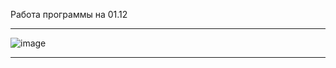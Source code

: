 Работа программы на 01.12
___________________________________________________________________________________________________________________________________________________________________________________
![image](https://imgur.com/1vcilsQ)
___________________________________________________________________________________________________________________________________________________________________________________
